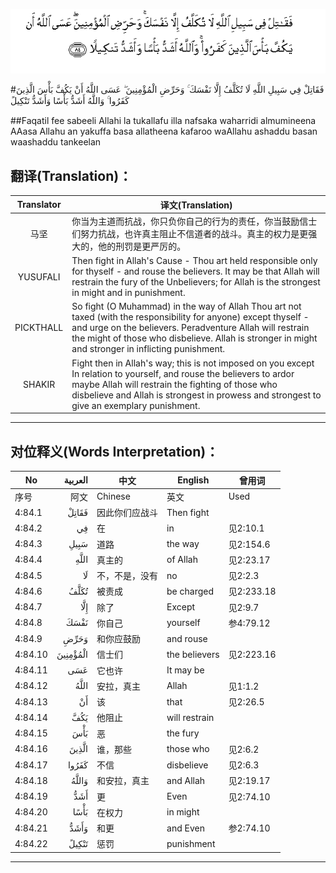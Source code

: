 ![004:084](images/004_084.gif)

#فَقَاتِلْ فِي سَبِيلِ اللَّهِ لَا تُكَلَّفُ إِلَّا نَفْسَكَ ۚ وَحَرِّضِ الْمُؤْمِنِينَ ۖ عَسَى اللَّهُ أَنْ يَكُفَّ بَأْسَ الَّذِينَ كَفَرُوا ۚ وَاللَّهُ أَشَدُّ بَأْسًا وَأَشَدُّ تَنْكِيلً 

##Faqatil fee sabeeli Allahi la tukallafu illa nafsaka waharridi almumineena AAasa Allahu an yakuffa basa allatheena kafaroo waAllahu ashaddu basan waashaddu tankeelan 

## 翻译(Translation)：

| Translator | 译文(Translation)                                            |
| :--------: | ------------------------------------------------------------ |
|    马坚    | 你当为主道而抗战，你只负你自己的行为的责任，你当鼓励信士们努力抗战，也许真主阻止不信道者的战斗。真主的权力是更强大的，他的刑罚是更严厉的。 |
|  YUSUFALI  | Then fight in Allah's Cause - Thou art held responsible only for thyself - and rouse the believers. It may be that Allah will restrain the fury of the Unbelievers; for Allah is the strongest in might and in punishment. |
| PICKTHALL  | So fight (O Muhammad) in the way of Allah Thou art not taxed (with the responsibility for anyone) except thyself - and urge on the believers. Peradventure Allah will restrain the might of those who disbelieve. Allah is stronger in might and stronger in inflicting punishment. |
|   SHAKIR   | Fight then in Allah's way; this is not imposed on you except In relation to yourself, and rouse the believers to ardor maybe Allah will restrain the fighting of those who disbelieve and Allah is strongest in prowess and strongest to give an exemplary punishment. |

---

## 对位释义(Words Interpretation)：

| No   | العربية | 中文    | English | 曾用词 |
| ---- | ------: | ------- | ------- | ------ |
| 序号 |    阿文 | Chinese | 英文    | Used   |
| 4:84.1  | فَقَاتِلْ    | 因此你们应战斗 | Then fight    |            |
| 4:84.2  | فِي       | 在             | in            | 见2:10.1   |
| 4:84.3  | سَبِيلِ     | 道路           | the way       | 见2:154.6  |
| 4:84.4  | اللَّهِ     | 真主的         | of Allah      | 见2:23.17  |
| 4:84.5  | لَا       | 不，不是，没有 | no            | 见2:2.3    |
| 4:84.6  | تُكَلَّفُ     | 被责成         | be charged    | 见2:233.18 |
| 4:84.7  | إِلَّا      | 除了           | Except        | 见2:9.7    |
| 4:84.8  | نَفْسَكَ     | 你自己         | yourself      | 参4:79.12  |
| 4:84.9  | وَحَرِّضِ     | 和你应鼓励     | and rouse     |            |
| 4:84.10 | الْمُؤْمِنِينَ | 信士们         | the believers | 见2:223.16 |
| 4:84.11 | عَسَى      | 它也许         | It may be     |            |
| 4:84.12 | اللَّهُ     | 安拉，真主     | Allah         | 见1:1.2    |
| 4:84.13 | أَنْ       | 该             | that          | 见2:26.5   |
| 4:84.14 | يَكُفَّ      | 他阻止         | will restrain |            |
| 4:84.15 | بَأْسَ      | 恶             | the fury      |            |
| 4:84.16 | الَّذِينَ    | 谁，那些       | those who     | 见2:6.2    |
| 4:84.17 | كَفَرُوا    | 不信           | disbelieve    | 见2:6.3    |
| 4:84.18 | وَاللَّهُ    | 和安拉，真主   | and Allah     | 见2:19.17  |
| 4:84.19 | أَشَدُّ      | 更             | Even          | 见2:74.10  |
| 4:84.20 | بَأْسًا     | 在权力         | in might      |            |
| 4:84.21 | وَأَشَدُّ     | 和更           | and Even      | 参2:74.10  |
| 4:84.22 | تَنْكِيلً    | 惩罚           | punishment    |            |

---
